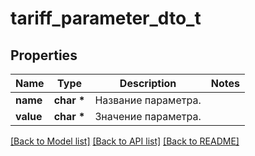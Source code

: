 # tariff_parameter_dto_t

## Properties
Name | Type | Description | Notes
------------ | ------------- | ------------- | -------------
**name** | **char \*** | Название параметра. | 
**value** | **char \*** | Значение параметра. | 

[[Back to Model list]](../README.md#documentation-for-models) [[Back to API list]](../README.md#documentation-for-api-endpoints) [[Back to README]](../README.md)


